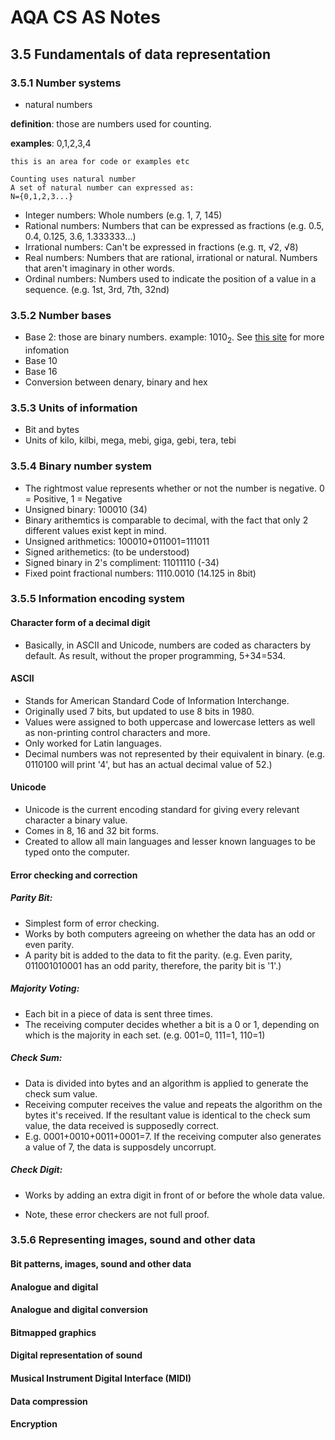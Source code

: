 # AQA CS AS Notes

## 3.5 Fundamentals of data representation

### 3.5.1 Number systems
+ natural numbers

**definition**: those are numbers used for counting.

**examples**: 0,1,2,3,4
``` 
this is an area for code or examples etc

Counting uses natural number
A set of natural number can expressed as:
N={0,1,2,3...}

```

+ Integer numbers: Whole numbers (e.g. 1, 7, 145)
+ Rational numbers: Numbers that can be expressed as fractions (e.g. 0.5, 0.4, 0.125, 3.6, 1.333333...)
+ Irrational numbers: Can't be expressed in fractions (e.g. π, √2, √8)
+ Real numbers: Numbers that are rational, irrational or natural. Numbers that aren't imaginary in other words.
+ Ordinal numbers: Numbers used to indicate the position of a value in a sequence. (e.g. 1st, 3rd, 7th, 32nd)

### 3.5.2 Number bases
+ Base 2: those are binary numbers. example: 1010<sub>2</sub>. See [this site](https://bournetocode.com/projects/AQA_AS_Theory/pages/3-5.html) for more infomation
+ Base 10
+ Base 16
+ Conversion between denary, binary and hex

### 3.5.3 Units of information
+ Bit and bytes
+ Units of kilo, kilbi, mega, mebi, giga, gebi, tera, tebi

### 3.5.4 Binary number system

+ The rightmost value represents whether or not the number is negative. 0 = Positive, 1 = Negative
+ Unsigned binary: 100010 (34)
+ Binary arithemtics is comparable to decimal, with the fact that only 2 different values exist kept in mind.
+ Unsigned arithmetics: 100010+011001=111011
+ Signed arithemetics: (to be understood)
+ Signed binary in 2's compliment: 11011110 (-34)
+ Fixed point fractional numbers: 1110.0010 (14.125 in 8bit)

### 3.5.5 Information encoding system

#### Character form of a decimal digit
+ Basically, in ASCII and Unicode, numbers are coded as characters by default. As result, without the proper programming, 5+34=534.

#### ASCII
+ Stands for American Standard Code of Information Interchange.
+ Originally used 7 bits, but updated to use 8 bits in 1980.
+ Values were assigned to both uppercase and lowercase letters as well as non-printing control characters and more.
+ Only worked for Latin languages.
+ Decimal numbers was not represented by their equivalent in binary. (e.g. 0110100 will print '4', but has an actual decimal value of 52.)

#### Unicode
+ Unicode is the current encoding standard for giving every relevant character a binary value.
+ Comes in 8, 16 and 32 bit forms.
+ Created to allow all main languages and lesser known languages to be typed onto the computer.

#### Error checking and correction

##### Parity Bit:
+ Simplest form of error checking.
+ Works by both computers agreeing on whether the data has an odd or even parity.
+ A parity bit is added to the data to fit the parity. (e.g. Even parity, 011001010001 has an odd parity, therefore, the parity bit is '1'.)

##### Majority Voting:
+ Each bit in a piece of data is sent three times.
+ The receiving computer decides whether a bit is a 0 or 1, depending on which is the majority in each set. (e.g. 001=0, 111=1, 110=1) 

##### Check Sum:
+ Data is divided into bytes and an algorithm is applied to generate the check sum value.
+ Receiving computer receives the value and repeats the algorithm on the bytes it's received. If the resultant value is identical to the check sum value, the data received is supposedly correct.
+ E.g. 0001+0010+0011+0001=7. If the receiving computer also generates a value of 7, the data is supposdely uncorrupt.

##### Check Digit:
+ Works by adding an extra digit in front of or before the whole data value.

+ Note, these error checkers are not full proof.

### 3.5.6 Representing images, sound and other data

#### Bit patterns, images,  sound  and other  data
#### Analogue and digital
#### Analogue and digital conversion
#### Bitmapped graphics
#### Digital representation of sound
#### Musical Instrument Digital Interface (MIDI)
#### Data compression
#### Encryption
